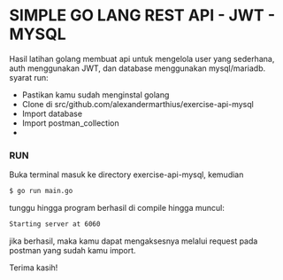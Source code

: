 # SIMPLE GO LANG REST API - JWT - MYSQL

Hasil latihan golang membuat api untuk mengelola user yang sederhana, auth menggunakan JWT, dan database menggunakan mysql/mariadb.
syarat run:
  - Pastikan kamu sudah menginstal golang
  - Clone di src/github.com/alexandermarthius/exercise-api-mysql
  - Import database
  - Import postman_collection
  - 
### RUN

Buka terminal
masuk ke directory exercise-api-mysql, kemudian
```sh
$ go run main.go
```
tunggu hingga program berhasil di compile hingga muncul:
```sh
Starting server at 6060
```
jika berhasil, maka kamu dapat mengaksesnya melalui request pada postman yang sudah kamu import.



Terima kasih!

